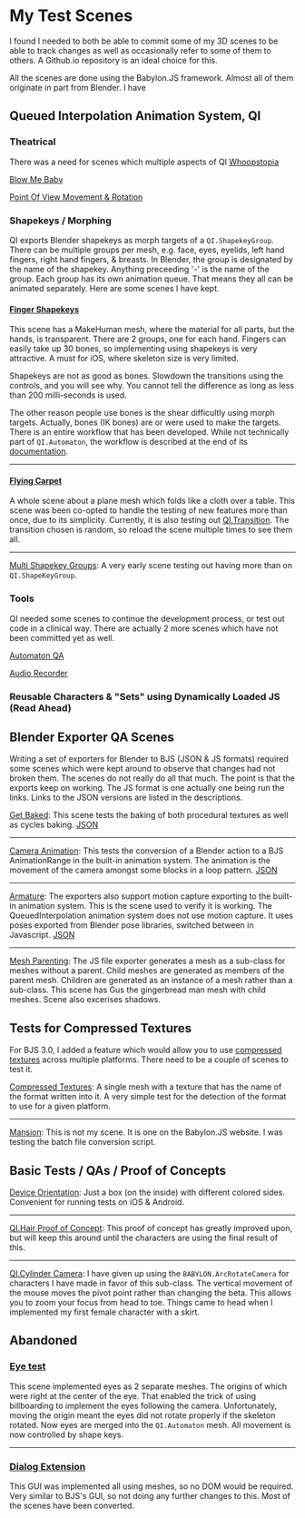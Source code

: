 # My Test Scenes #
I found I needed to both be able to commit some of my 3D scenes to be able to track changes as well as occasionally refer to some of them to others.  A Github.io repository is an ideal choice for this.

All the scenes are done using the Babylon.JS framework.  Almost all of them originate in part from Blender.  I have

## Queued Interpolation Animation System, QI ##

### Theatrical ###
There was a need for scenes which multiple aspects of QI
[Whoopstopia](https://palmer-jc.github.io/scenes/whoopstopia/)

[Blow Me Baby](https://palmer-jc.github.io/scenes/blow_me_baby/)


[Point Of View Movement & Rotation](https://palmer-jc.github.io/scenes/QueuedInterpolation/POV/)

### Shapekeys / Morphing ###
QI exports Blender shapekeys as morph targets of a `QI.ShapekeyGroup`.  There can be multiple groups per mesh, e.g. face, eyes, eyelids, left hand fingers, right hand fingers, & breasts.  In Blender, the group is designated by the name of the shapekey.  Anything preceeding '-' is the name of the group.  Each group has its own animation queue.  That means they all can be animated separately.  Here are some scenes I have kept.

#### [Finger Shapekeys](https://palmer-jc.github.io/scenes/QueuedInterpolation/finger_shapekeys/) #### 
This scene has a MakeHuman mesh, where the material for all parts, but the hands, is transparent.  There are 2 groups, one for each hand.  Fingers can easily take up 30 bones, so implementing using shapekeys is very attractive.  A must for iOS, where skeleton size is very limited.

Shapekeys are not as good as bones.  Slowdown the transitions using the controls, and you will see why.  You cannot tell the difference as long as less than 200 milli-seconds is used.

The other reason people use bones is the shear difficultly using morph targets.  Actually, bones (IK bones) are or were used to make the targets.  There is an entire workflow that has been developed.  While not technically part of `QI.Automaton`, the workflow is described at the end of its [documentation](https://github.com/BabylonJS/Extensions/tree/master/QueuedInterpolation/src/meshes/automaton#finger-shapekeys).

---
#### [Flying Carpet](https://palmer-jc.github.io/scenes/QueuedInterpolation/flying_carpet/) ####
A whole scene about a plane mesh which folds like a cloth over a table.  This scene was been co-opted to handle the testing of new features more than once, due to its simplicity.  Currently, it is also testing out [QI.Transition](https://github.com/BabylonJS/Extensions/tree/master/QueuedInterpolation/src/transitions).  The transition chosen is random, so reload the scene multiple times to see them all.

---

[Multi Shapekey Groups](https://palmer-jc.github.io/scenes/QueuedInterpolation/multi_shapekey_groups/):  A very early scene testing out having more than on `QI.ShapeKeyGroup`.

### Tools ###
QI needed some scenes to continue the development process, or test out code in a clinical way.  There are actually 2 more scenes which have not been committed yet as well.

[Automaton QA](https://palmer-jc.github.io/scenes/QueuedInterpolation/automaton/)

[Audio Recorder](https://palmer-jc.github.io/scenes/QueuedInterpolation/audio_recorder/)

### Reusable Characters & "Sets" using Dynamically Loaded JS (Read Ahead) ###

## Blender Exporter QA Scenes ##
Writing a set of exporters for Blender to BJS (JSON & JS formats) required some scenes which were kept around to observe that changes had not broken them.  The scenes do not really do all that much.  The point is that the exports keep on working.  The JS format is one actually one being run the links.  Links to the JSON versions are listed in the descriptions.

[Get Baked](https://palmer-jc.github.io/scenes/get_baked/):  This scene tests the baking of both procedural textures as well as cycles baking. [JSON](https://palmer-jc.github.io/scenes/get_baked/index_JSON.html)

---

[Camera Animation](https://palmer-jc.github.io/scenes/camera_anim/):  This tests the conversion of a Blender action to a BJS AnimationRange in the built-in animation system.  The animation is the movement of the camera amongst some blocks in a loop pattern.  [JSON](https://palmer-jc.github.io/scenes/camera_anim/index_JSON.html)

---

[Armature](https://palmer-jc.github.io/scenes/QueuedInterpolation/armature/):  The exporters also support motion capture exporting to the built-in animation system.  This is the scene used to verify it is working.  The QueuedInterpolation animation system does not use motion capture.  It uses poses exported from Blender pose libraries, switched between in Javascript. [JSON](https://palmer-jc.github.io/scenes/QueuedInterpolation/armature/index_JSON.html)

---

[Mesh Parenting](https://palmer-jc.github.io/scenes/QueuedInterpolation/mesh_parent/):  The JS file exporter generates a mesh as a sub-class for meshes without a parent.  Child meshes are generated as members of the parent mesh.  Children are generated as an instance of a mesh rather than a sub-class.  This scene has Gus the gingerbread man mesh with child meshes.  Scene also excerises shadows.

## Tests for Compressed Textures ##
For BJS 3.0, I added a feature which would allow you to use [compressed textures](http://doc.babylonjs.com/tutorials/multi-platform_compressed_textures) across multiple platforms.  There need to be a couple of scenes to test it.

[Compressed Textures](https://palmer-jc.github.io/scenes/compressedTextures/): A single mesh with a texture that has the name of the format written into it.  A very simple test for the detection of the format to use for a given platform.

---

[Mansion](https://palmer-jc.github.io/scenes/mansion/):  This is not my scene.  It is one on the Babylon.JS website.  I was testing the batch file conversion script.

## Basic Tests / QAs / Proof of Concepts ##
[Device Orientation](https://palmer-jc.github.io/scenes/device_orientation/):  Just a box (on the inside) with different colored sides.  Convenient for running tests on iOS & Android.

---

[QI.Hair Proof of Concept](https://palmer-jc.github.io/scenes/hair/):  This proof of concept has greatly improved upon, but will keep this around until the characters are using the final result of this.

---

[QI.Cylinder Camera](https://palmer-jc.github.io/scenes/QueuedInterpolation/cylinder_camera/):  I have given up using the `BABYLON.ArcRotateCamera` for characters I have made in favor of this sub-class.  The vertical movement of the mouse moves the pivot point rather than changing the beta. This allows you to zoom your focus from head to toe.  Things came to head when I implemented my first female character with a skirt.

## Abandoned ##
### [Eye test](https://palmer-jc.github.io/scenes/abandoned/eye_model/) ###
This scene implemented eyes as 2 separate meshes.  The origins of which were right at the center of the eye.  That enabled the trick of using billboarding to implement the eyes following the camera.  Unfortunately, moving the origin meant the eyes did not rotate properly if the skeleton rotated.  Now eyes are merged into the `QI.Automaton` mesh.  All movement is now controlled by shape keys.

---

### [Dialog Extension](https://palmer-jc.github.io/scenes/dialog/) ###
This GUI was implemented all using meshes, so no DOM would be required.  Very similar to BJS's GUI, so not doing any further changes to this.  Most of the scenes have been converted.

